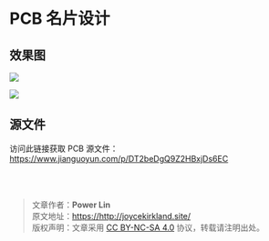 # PCB 名片设计

## 效果图

![](https://wiki-media-1253965369.cos.ap-guangzhou.myqcloud.com/img/20200125192841.png)

![](https://wiki-media-1253965369.cos.ap-guangzhou.myqcloud.com/img/20200125193012.png)

## 源文件

访问此链接获取 PCB 源文件：[https://www.jianguoyun.com/p/DT2beDgQ9Z2HBxjDs6EC ](https://www.jianguoyun.com/p/DT2beDgQ9Z2HBxjDs6EC%20)

<br />

<br />

> 文章作者：**Power Lin**  
> 原文地址：<https://http://joycekirkland.site/>  
> 版权声明：文章采用 [CC BY-NC-SA 4.0](https://creativecommons.org/licenses/by/4.0/deed.zh) 协议，转载请注明出处。
